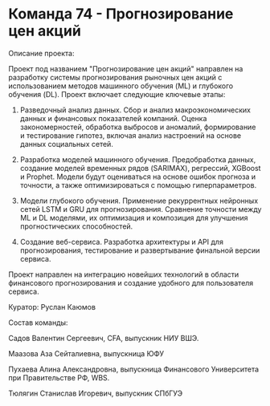 # Команда 74 - Прогнозирование цен акций

Описание проекта: 

Проект под названием "Прогнозирование цен акций" направлен на разработку системы прогнозирования рыночных цен акций с использованием методов машинного обучения (ML) и глубокого обучения (DL). Проект включает следующие ключевые этапы:


1. Разведочный анализ данных. Сбор и анализ макроэкономических данных и финансовых показателей компаний. Оценка закономерностей, обработка выбросов и аномалий, формирование и тестирование гипотез, включая анализ настроений на основе данных социальных сетей.


2. Разработка моделей машинного обучения. Предобработка данных, создание моделей временных рядов (SARIMAX), регрессий, XGBoost и Prophet. Модели будут оцениваться на основе ошибок прогноза и точности, а также оптимизироваться с помощью гиперпараметров.


3. Модели глубокого обучения. Применение рекуррентных нейронных сетей LSTM и GRU для прогнозирования. Сравнение точности между ML и DL моделями, их оптимизация и композиция для улучшения прогностических способностей.


4. Создание веб-сервиса. Разработка архитектуры и API для прогнозирования, тестирование и развертывание финальной версии сервиса.


Проект направлен на интеграцию новейших технологий в области финансового прогнозирования и создание удобного для пользователя сервиса.


Куратор: Руслан Каюмов


Состав команды:

Садов Валентин Сергеевич, CFA, выпускник НИУ ВШЭ.

Маазова Аза Сейталиевна, выпускница ЮФУ

Пухаева Алина Александровна, выпускница Финансового Университета при Правительстве РФ, WBS.

Тюлягин Станислав Игоревич, выпускник СПбГУЭ
